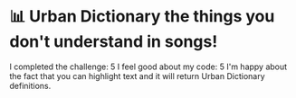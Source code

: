 # 📊 Urban Dictionary the things you don't understand in songs!

I completed the challenge: 5
I feel good about my code: 5
I'm happy about the fact that you can highlight text and it will return Urban Dictionary definitions. 
